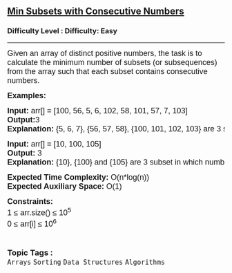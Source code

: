 <h2><a href="https://www.geeksforgeeks.org/problems/min-subsets-with-consecutive-numbers0601/1?page=3&difficulty%5B%5D=0&status%5B%5D=solved&category%5B%5D=Arrays&sortBy=submissions">Min Subsets with Consecutive Numbers</a></h2><h3>Difficulty Level : Difficulty: Easy</h3><hr><div class="problems_problem_content__Xm_eO"><p><span style="font-family: arial,helvetica,sans-serif;"><span style="font-size: 18px;">Given an array of distinct positive numbers, the task is to calculate the minimum number of subsets (or subsequences) from the array such that each subset contains consecutive numbers.</span></span></p>
<p><span style="font-family: arial,helvetica,sans-serif;"><span style="font-size: 18px;"><strong>Examples:</strong></span></span></p>
<pre><span style="font-family: arial,helvetica,sans-serif;"><span style="font-size: 18px;"><strong>Input: </strong>arr[] = [100, 56, 5, 6, 102, 58, 101, 57, 7, 103]</span>
<span style="font-size: 18px;"><strong>Output:</strong>3
<strong>Explanation: </strong>{5, 6, 7}, {56, 57, 58}, {100, 101, 102, 103} are 3 subset in which numbers are consecutive.</span></span></pre>
<pre><span style="font-family: arial,helvetica,sans-serif;"><span style="font-size: 18px;"><strong>Input: </strong>arr[] = [10, 100, 105]
<strong>Output: </strong>3
<strong>Explanation: </strong>{10}, {100} and {105} are 3 subset in which numbers are consecutive.</span></span> </pre>
<p><span style="font-family: arial,helvetica,sans-serif;"><span style="font-size: 18px;"><strong>Expected Time Complexity:</strong> O(n*log(n))<br><strong>Expected Auxiliary Space:</strong> O(1)</span></span></p>
<p><span style="font-family: arial,helvetica,sans-serif;"><span style="font-size: 18px;"><strong>Constraints:</strong><br>1 ≤ arr.size() ≤ 10<sup>5</sup><br>0 ≤ arr[i] ≤ 10<sup>6</sup></span></span></p></div><br><p><span style=font-size:18px><strong>Topic Tags : </strong><br><code>Arrays</code>&nbsp;<code>Sorting</code>&nbsp;<code>Data Structures</code>&nbsp;<code>Algorithms</code>&nbsp;